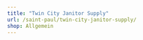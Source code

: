 ```yaml
---
title: "Twin City Janitor Supply"
url: /saint-paul/twin-city-janitor-supply/
shop: Allgemein
---
```

